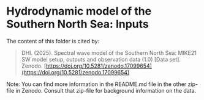 # Hydrodynamic model of the Southern North Sea: Inputs
The content of this folder is cited by:

> DHI. (2025). Spectral wave model of the Southern North Sea: MIKE21 SW model setup, outputs and observation data (1.0) [Data set]. Zenodo. [https://doi.org/10.5281/zenodo.17099654](https://doi.org/10.5281/zenodo.17099654)

Note: You can find more information in the README.md file in the other zip-file in Zenodo. Consult that zip-file for background information on the data. 